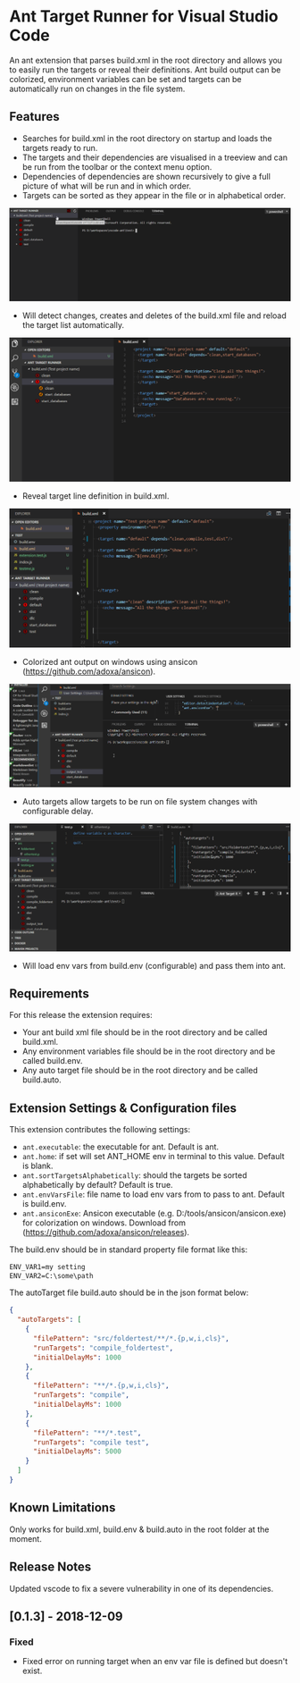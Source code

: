 # Ant Target Runner for Visual Studio Code

An ant extension that parses build.xml in the root directory and allows you to easily run the targets or reveal their definitions.
Ant build output can be colorized, environment variables can be set and targets can be automatically run on changes in the file system.

## Features

- Searches for build.xml in the root directory on startup and loads the targets ready to run.
- The targets and their dependencies are visualised in a treeview and can be run from the toolbar or the context menu option.
- Dependencies of dependencies are shown recursively to give a full picture of what will be run and in which order.
- Targets can be sorted as they appear in the file or in alphabetical order.

![It works like this](/resources/demo.gif "It works like this")

- Will detect changes, creates and deletes of the build.xml file and reload the target list automatically.

![Change tracking](/resources/tracking.gif "Change tracking")

- Reveal target line definition in build.xml.

![Reveal definition](/resources/reveal.gif "Reveal definition")

- Colorized ant output on windows using ansicon (https://github.com/adoxa/ansicon).

![Reveal definition](/resources/ansicon.gif "Colorized output")

- Auto targets allow targets to be run on file system changes with configurable delay.

![Reveal definition](/resources/autotarget.gif "Auto targets")

- Will load env vars from build.env (configurable) and pass them into ant.

## Requirements

For this release the extension requires:
- Your ant build xml file should be in the root directory and be called build.xml.
- Any environment variables file should be in the root directory and be called build.env.
- Any auto target file should be in the root directory and be called build.auto.

## Extension Settings & Configuration files

This extension contributes the following settings:

* `ant.executable`: the executable for ant. Default is ant.
* `ant.home`: if set will set ANT_HOME env in terminal to this value. Default is blank.
* `ant.sortTargetsAlphabetically`: should the targets be sorted alphabetically by default? Default is true.
* `ant.envVarsFile`: file name to load env vars from to pass to ant. Default is build.env.
* `ant.ansiconExe`: Ansicon executable (e.g. D:/tools/ansicon/ansicon.exe) for colorization on windows. Download from (https://github.com/adoxa/ansicon/releases).

The build.env should be in standard property file format like this:
```
ENV_VAR1=my setting
ENV_VAR2=C:\some\path
```

The autoTarget file build.auto should be in the json format below:
```json
{
  "autoTargets": [
    {
      "filePattern": "src/foldertest/**/*.{p,w,i,cls}",
      "runTargets": "compile_foldertest",
      "initialDelayMs": 1000
    },
    {
      "filePattern": "**/*.{p,w,i,cls}",
      "runTargets": "compile",
      "initialDelayMs": 1000
    },
    {
      "filePattern": "**/*.test",
      "runTargets": "compile test",
      "initialDelayMs": 5000
    } 
  ] 
}
```

## Known Limitations

Only works for build.xml, build.env & build.auto in the root folder at the moment.

## Release Notes

Updated vscode to fix a severe vulnerability in one of its dependencies.

## [0.1.3] - 2018-12-09
### Fixed
- Fixed error on running target when an env var file is defined but doesn't exist.
